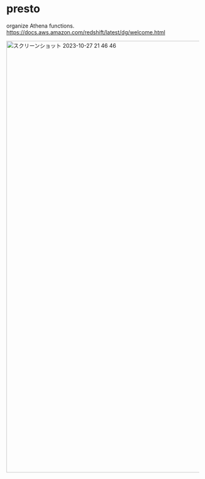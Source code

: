 # presto
organize Athena functions.<br>
https://docs.aws.amazon.com/redshift/latest/dg/welcome.html


<img width="1129" alt="スクリーンショット 2023-10-27 21 46 46" src="https://github.com/seiji1997/SQL/assets/72504808/a35d81e1-18f3-4669-bdf4-588abf6fcbbb">




